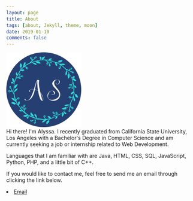 ```yaml
---
layout: page
title: About
tags: [about, Jekyll, theme, moon]
date: 2019-01-10
comments: false
---
```

<img src="/assets/img/as-logo.png" class="img-circle" style="width:200px;height:200px;">

<br />
Hi there! I'm Alyssa. I recently graduated from California State University, Los Angeles with a Bachelor's Degree in Computer Science and am currently seeking a job or internship related to Web Development.

Languages that I am familiar with are Java, HTML, CSS, SQL, JavaScript, Python, PHP, and a little bit of C++.

If you would like to contact me, feel free to send me an email through clicking the link below.

<li>
        <a href="mailto:{{ site.email }}" target="_blank" rel="noopener noreferrer"><i class="fa fa-fw fa-envelope-square"></i> Email</a>
</li>

